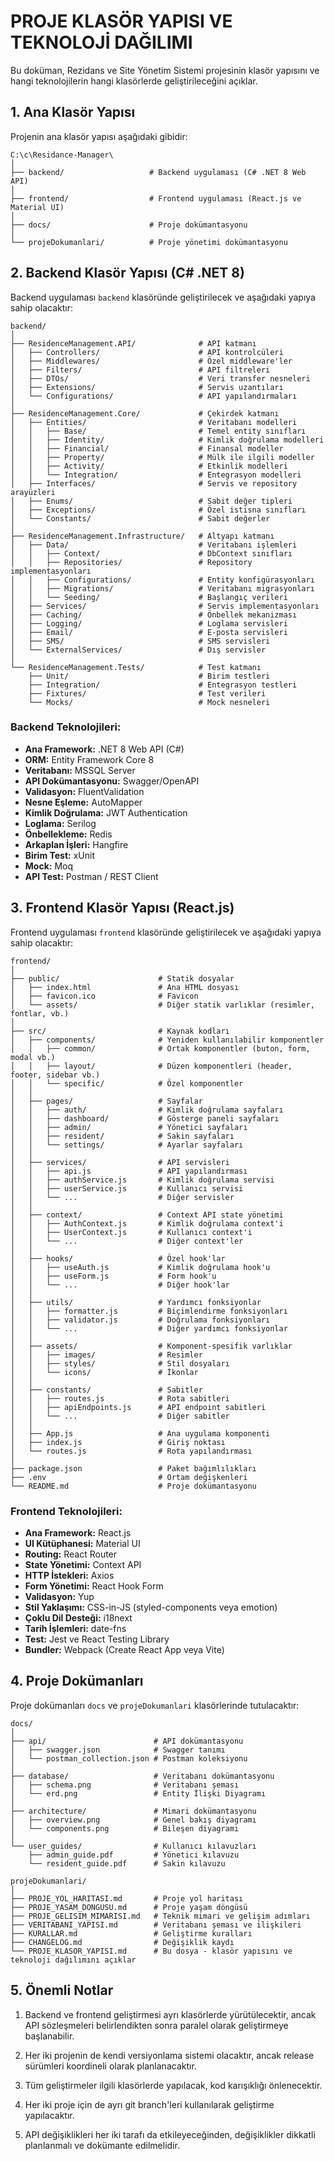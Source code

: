 # PROJE KLASÖR YAPISI VE TEKNOLOJİ DAĞILIMI

Bu doküman, Rezidans ve Site Yönetim Sistemi projesinin klasör yapısını ve hangi teknolojilerin hangi klasörlerde geliştirileceğini açıklar.

## 1. Ana Klasör Yapısı

Projenin ana klasör yapısı aşağıdaki gibidir:

```
C:\c\Residance-Manager\
│
├── backend/                   # Backend uygulaması (C# .NET 8 Web API)
│
├── frontend/                  # Frontend uygulaması (React.js ve Material UI)
│
├── docs/                      # Proje dokümantasyonu
│
└── projeDokumanlari/          # Proje yönetimi dokümantasyonu
```

## 2. Backend Klasör Yapısı (C# .NET 8)

Backend uygulaması `backend` klasöründe geliştirilecek ve aşağıdaki yapıya sahip olacaktır:

```
backend/
│
├── ResidenceManagement.API/              # API katmanı
│   ├── Controllers/                      # API kontrolcüleri
│   ├── Middlewares/                      # Özel middleware'ler
│   ├── Filters/                          # API filtreleri
│   ├── DTOs/                             # Veri transfer nesneleri
│   ├── Extensions/                       # Servis uzantıları
│   └── Configurations/                   # API yapılandırmaları
│
├── ResidenceManagement.Core/             # Çekirdek katmanı
│   ├── Entities/                         # Veritabanı modelleri
│   │   ├── Base/                         # Temel entity sınıfları
│   │   ├── Identity/                     # Kimlik doğrulama modelleri
│   │   ├── Financial/                    # Finansal modeller
│   │   ├── Property/                     # Mülk ile ilgili modeller
│   │   ├── Activity/                     # Etkinlik modelleri
│   │   └── Integration/                  # Entegrasyon modelleri
│   ├── Interfaces/                       # Servis ve repository arayüzleri
│   ├── Enums/                            # Sabit değer tipleri
│   ├── Exceptions/                       # Özel istisna sınıfları
│   └── Constants/                        # Sabit değerler
│
├── ResidenceManagement.Infrastructure/   # Altyapı katmanı
│   ├── Data/                             # Veritabanı işlemleri
│   │   ├── Context/                      # DbContext sınıfları
│   │   ├── Repositories/                 # Repository implementasyonları
│   │   ├── Configurations/               # Entity konfigürasyonları
│   │   ├── Migrations/                   # Veritabanı migrasyonları
│   │   └── Seeding/                      # Başlangıç verileri
│   ├── Services/                         # Servis implementasyonları
│   ├── Caching/                          # Önbellek mekanizması
│   ├── Logging/                          # Loglama servisleri
│   ├── Email/                            # E-posta servisleri
│   ├── SMS/                              # SMS servisleri
│   └── ExternalServices/                 # Dış servisler
│
└── ResidenceManagement.Tests/            # Test katmanı
    ├── Unit/                             # Birim testleri
    ├── Integration/                      # Entegrasyon testleri
    ├── Fixtures/                         # Test verileri
    └── Mocks/                            # Mock nesneleri
```

### Backend Teknolojileri:

- **Ana Framework:** .NET 8 Web API (C#)
- **ORM:** Entity Framework Core 8
- **Veritabanı:** MSSQL Server
- **API Dokümantasyonu:** Swagger/OpenAPI
- **Validasyon:** FluentValidation
- **Nesne Eşleme:** AutoMapper
- **Kimlik Doğrulama:** JWT Authentication
- **Loglama:** Serilog
- **Önbellekleme:** Redis
- **Arkaplan İşleri:** Hangfire
- **Birim Test:** xUnit
- **Mock:** Moq
- **API Test:** Postman / REST Client

## 3. Frontend Klasör Yapısı (React.js)

Frontend uygulaması `frontend` klasöründe geliştirilecek ve aşağıdaki yapıya sahip olacaktır:

```
frontend/
│
├── public/                      # Statik dosyalar
│   ├── index.html               # Ana HTML dosyası
│   ├── favicon.ico              # Favicon
│   └── assets/                  # Diğer statik varlıklar (resimler, fontlar, vb.)
│
├── src/                         # Kaynak kodları
│   ├── components/              # Yeniden kullanılabilir komponentler
│   │   ├── common/              # Ortak komponentler (buton, form, modal vb.)
│   │   ├── layout/              # Düzen komponentleri (header, footer, sidebar vb.)
│   │   └── specific/            # Özel komponentler
│   │
│   ├── pages/                   # Sayfalar
│   │   ├── auth/                # Kimlik doğrulama sayfaları
│   │   ├── dashboard/           # Gösterge paneli sayfaları
│   │   ├── admin/               # Yönetici sayfaları
│   │   ├── resident/            # Sakin sayfaları
│   │   └── settings/            # Ayarlar sayfaları
│   │
│   ├── services/                # API servisleri
│   │   ├── api.js               # API yapılandırması
│   │   ├── authService.js       # Kimlik doğrulama servisi
│   │   ├── userService.js       # Kullanıcı servisi
│   │   └── ...                  # Diğer servisler
│   │
│   ├── context/                 # Context API state yönetimi
│   │   ├── AuthContext.js       # Kimlik doğrulama context'i
│   │   ├── UserContext.js       # Kullanıcı context'i
│   │   └── ...                  # Diğer context'ler
│   │
│   ├── hooks/                   # Özel hook'lar
│   │   ├── useAuth.js           # Kimlik doğrulama hook'u
│   │   ├── useForm.js           # Form hook'u
│   │   └── ...                  # Diğer hook'lar
│   │
│   ├── utils/                   # Yardımcı fonksiyonlar
│   │   ├── formatter.js         # Biçimlendirme fonksiyonları
│   │   ├── validator.js         # Doğrulama fonksiyonları
│   │   └── ...                  # Diğer yardımcı fonksiyonlar
│   │
│   ├── assets/                  # Komponent-spesifik varlıklar
│   │   ├── images/              # Resimler
│   │   ├── styles/              # Stil dosyaları
│   │   └── icons/               # İkonlar
│   │
│   ├── constants/               # Sabitler
│   │   ├── routes.js            # Rota sabitleri
│   │   ├── apiEndpoints.js      # API endpoint sabitleri
│   │   └── ...                  # Diğer sabitler
│   │
│   ├── App.js                   # Ana uygulama komponenti
│   ├── index.js                 # Giriş noktası
│   └── routes.js                # Rota yapılandırması
│
├── package.json                 # Paket bağımlılıkları
├── .env                         # Ortam değişkenleri
└── README.md                    # Proje dokümantasyonu
```

### Frontend Teknolojileri:

- **Ana Framework:** React.js
- **UI Kütüphanesi:** Material UI
- **Routing:** React Router
- **State Yönetimi:** Context API
- **HTTP İstekleri:** Axios
- **Form Yönetimi:** React Hook Form
- **Validasyon:** Yup
- **Stil Yaklaşımı:** CSS-in-JS (styled-components veya emotion)
- **Çoklu Dil Desteği:** i18next
- **Tarih İşlemleri:** date-fns
- **Test:** Jest ve React Testing Library
- **Bundler:** Webpack (Create React App veya Vite)

## 4. Proje Dokümanları

Proje dokümanları `docs` ve `projeDokumanlari` klasörlerinde tutulacaktır:

```
docs/
│
├── api/                        # API dokümantasyonu
│   ├── swagger.json            # Swagger tanımı
│   └── postman_collection.json # Postman koleksiyonu
│
├── database/                   # Veritabanı dokümantasyonu
│   ├── schema.png              # Veritabanı şeması
│   └── erd.png                 # Entity İlişki Diyagramı
│
├── architecture/               # Mimari dokümantasyonu
│   ├── overview.png            # Genel bakış diyagramı
│   └── components.png          # Bileşen diyagramı
│
└── user_guides/                # Kullanıcı kılavuzları
    ├── admin_guide.pdf         # Yönetici kılavuzu
    └── resident_guide.pdf      # Sakin kılavuzu

projeDokumanlari/
│
├── PROJE_YOL_HARITASI.md       # Proje yol haritası
├── PROJE_YASAM_DONGUSU.md      # Proje yaşam döngüsü
├── PROJE_GELISIM_MIMARISI.md   # Teknik mimari ve gelişim adımları
├── VERITABANI_YAPISI.md        # Veritabanı şeması ve ilişkileri
├── KURALLAR.md                 # Geliştirme kuralları
├── CHANGELOG.md                # Değişiklik kaydı
└── PROJE_KLASOR_YAPISI.md      # Bu dosya - klasör yapısını ve teknoloji dağılımını açıklar
```

## 5. Önemli Notlar

1. Backend ve frontend geliştirmesi ayrı klasörlerde yürütülecektir, ancak API sözleşmeleri belirlendikten sonra paralel olarak geliştirmeye başlanabilir.

2. Her iki projenin de kendi versiyonlama sistemi olacaktır, ancak release sürümleri koordineli olarak planlanacaktır.

3. Tüm geliştirmeler ilgili klasörlerde yapılacak, kod karışıklığı önlenecektir.

4. Her iki proje için de ayrı git branch'leri kullanılarak geliştirme yapılacaktır.

5. API değişiklikleri her iki tarafı da etkileyeceğinden, değişiklikler dikkatli planlanmalı ve dokümante edilmelidir. 